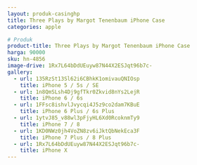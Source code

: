 ```yaml
---
layout: produk-casinghp
title: Three Plays by Margot Tenenbaum iPhone Case
categories: apple

# Produk
product-title: Three Plays by Margot Tenenbaum iPhone Case
harga: 90000
sku: hn-4856
image-drive: 1Rx7L64bDdUEuyw87N44X2ESJqt96b7c-
gallery:
  - url: 135RzSt13Sl62i6CBhkK1omivauQNIOsp
    title: iPhone 5 / 5s / SE
  - url: 1n8QmSLsh4Dj9gfTkr0Zkvid8nYs2LejR
    title: iPhone 6 / 6s
  - url: 1FFsc8ishvlJvycqi4J5z9co2dam7KBuE
    title: iPhone 6 Plus / 6s Plus
  - url: 1ytvJ85_v88wl3pFjyHL6Xd0RcoknmTy9
    title: iPhone 7 / 8
  - url: 1KD0NWz0jh4VoZN8zv6iJktQbNekEca3F
    title: iPhone 7 Plus / 8 Plus
  - url: 1Rx7L64bDdUEuyw87N44X2ESJqt96b7c-
    title: iPhone X
---
```

